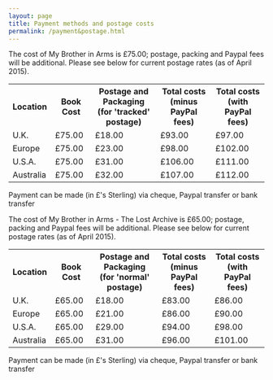 ```yaml
---
layout: page
title: Payment methods and postage costs
permalink: /payment&postage.html
---
```


<p>
  The cost of My Brother in Arms is &pound;75.00; postage, packing and Paypal fees will be additional. Please see below for current postage rates (as of April 2015).
</p>

<table>
  <tr>
    <th>Location</th>
    <th>Book Cost</th>
    <th>Postage and Packaging<br />(for 'tracked' postage)</th>
    <th>Total costs<br />(minus PayPal fees)</th>
    <th>Total costs<br />(with PayPal fees)</th>
  </tr>
  <tr>
    <td>U.K.</td>
    <td>&pound;75.00</td>
    <td>&pound;18.00</td>
    <td>&pound;93.00</td>
    <td>&pound;97.00</td>
  </tr>
  <tr>
    <td>Europe</td>
    <td>&pound;75.00</td>
    <td>&pound;23.00</td>
    <td>&pound;98.00</td>
    <td>&pound;102.00</td>
  </tr>
  <tr>
    <td>U.S.A.</td>
    <td>&pound;75.00</td>
    <td>&pound;31.00</td>
    <td>&pound;106.00</td>
    <td>&pound;111.00</td>
  </tr>
  <tr>
    <td>Australia</td>
    <td>&pound;75.00</td>
    <td>&pound;32.00</td>
    <td>&pound;107.00</td>
    <td>&pound;112.00</td>
  </tr>
</table>
<p>Payment can be made (in &pound;'s Sterling) via cheque, Paypal transfer or bank transfer</p>

<p>
  The cost of My Brother in Arms - The Lost Archive is &pound;65.00; postage, packing and Paypal fees will be additional. Please see below for current postage rates (as of April 2015).
</p>

<table>
  <tr>
    <th>Location</th>
    <th>Book Cost</th>
    <th>Postage and Packaging<br />(for 'normal' postage)</th>
    <th>Total costs<br />(minus PayPal fees)</th>
    <th>Total costs<br />(with PayPal fees)</th>
  </tr>
  <tr>
    <td>U.K.</td>
    <td>&pound;65.00</td>
    <td>&pound;18.00</td>
    <td>&pound;83.00</td>
    <td>&pound;86.00</td>
  </tr>
  <tr>
    <td>Europe</td>
    <td>&pound;65.00</td>
    <td>&pound;21.00</td>
    <td>&pound;86.00</td>
    <td>&pound;90.00</td>
  </tr>
  <tr>
    <td>U.S.A.</td>
    <td>&pound;65.00</td>
    <td>&pound;29.00</td>
    <td>&pound;94.00</td>
    <td>&pound;98.00</td>
  </tr>
  <tr>
    <td>Australia</td>
    <td>&pound;65.00</td>
    <td>&pound;31.00</td>
    <td>&pound;96.00</td>
    <td>&pound;101.00</td>
  </tr>
</table>
<p>Payment can be made (in &pound;'s Sterling) via cheque, Paypal transfer or bank transfer</p>
